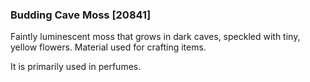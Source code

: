 ### Budding Cave Moss [20841]

Faintly luminescent moss that grows in dark caves, speckled with tiny, yellow flowers. Material used for crafting items.

It is primarily used in perfumes.